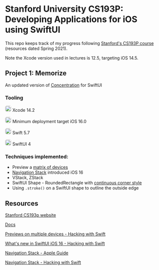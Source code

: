 # Stanford University CS193P: Developing Applications for iOS using SwiftUI

This repo keeps track of my progress following [Stanford's CS193P course](https://cs193p.sites.stanford.edu/) (resources dated Spring 2021).

Note the Xcode version used in lectures is 12.5, targeting iOS 14.5.  

## Project 1: Memorize

An updated version of [Concentration](https://github.com/emwalks/Concentration) for  SwiftUI

### Tooling

<img src="https://developer.apple.com/assets/elements/icons/xcode-cloud/xcode-cloud-128x128_2x.png" width="20" style="border-radius: 25%"> Xcode 14.2

<img src="https://developer.apple.com/assets/elements/icons/ios-16-num/ios-16-num-96x96_2x.png" width="20" style="border-radius: 25%"> Minimum deployment target iOS 16.0

<img src="https://developer.apple.com/swift/images/swift-og.png" width="20" style="border-radius: 25%"> Swift 5.7

<img src="https://developer.apple.com/assets/elements/icons/swiftui/swiftui-96x96_2x.png" width="20" style="border-radius: 25%"> SwiftUI 4


### Techniques implemented:


- Preview a [matrix of devices](https://www.hackingwithswift.com/quick-start/swiftui/how-to-preview-your-layout-in-different-devices)
- [Navigation Stack]((https://developer.apple.com/tutorials/app-dev-training/creating-a-navigation-hierarchy)
) introduced iOS 16
- VStack, ZStack
- SwiftUI Shape - RoundedRectangle with [continuous corner style](https://developer.apple.com/documentation/swiftui/roundedcornerstyle/continuous)
- Using `.stroke()` on a SwiftUI shape to outline the outside edge

## Resources

[Stanford CS193p website](https://cs193p.sites.stanford.edu/)

[Docs](https://github.com/emwalks/Memorize/tree/main/Docs)

[Previews on multiple devices - Hacking with Swift](https://www.hackingwithswift.com/quick-start/swiftui/how-to-preview-your-layout-in-different-devices)

[What's new in SwiftUI iOS 16  - Hacking with Swift ](https://www.hackingwithswift.com/articles/250/whats-new-in-swiftui-for-ios-16 )

[Navigation Stack - Apple Guide](https://developer.apple.com/tutorials/app-dev-training/creating-a-navigation-hierarchy)

[Navigation Stack - Hacking with Swift](https://www.hackingwithswift.com/quick-start/swiftui/how-to-use-programmatic-navigation-in-swiftui)
